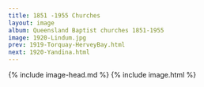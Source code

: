```yaml
---
title: 1851 -1955 Churches
layout: image
album: Queensland Baptist churches 1851-1955
image: 1920-Lindum.jpg
prev: 1919-Torquay-HerveyBay.html
next: 1920-Yandina.html
---
```

 {% include image-head.md %}
{% include image.html %}